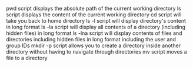 pwd script displays the absolute path of the current working directory
ls script displays the content of the current working directory
cd script will take you back to home directory
ls -l script will display directory's content in long format
ls -la script will display all contents of a directory (including hidden files) in long format
ls -lna script will display contents of files and directories including hidden files in long format including the user and group IDs
mkdir -p script allows you to create a directory inside another directory without having to navigate through directories
mv script moves a file to a directory

